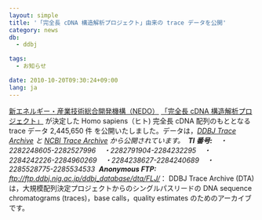 ```yaml
---
layout: simple
title: '「完全長 cDNA 構造解析プロジェクト」由来の trace データを公開'
category: news
db:
  - ddbj

tags:
  - お知らせ

date: 2010-10-20T09:30:24+09:00
lang: ja
---
```


<a href="http://www.nedo.go.jp/" target="_blank">新エネルギー・産業技術総合開発機構（NEDO）</a> <a href="http://flj.lifesciencedb.jp/top/" target="_blank">「完全長 cDNA 構造解析プロジェクト」</a> が決定した Homo sapiens（ヒト) 完全長 cDNA 配列のもととなる trace データ 2,445,650 件 を公開いたしました。データは，<span style="color: #ff0000;">*</span><a href="https://trace.ddbj.nig.ac.jp/DTASearch/query?normalFlag=0&amp;query=CENTER_NAME=%27FLJ%27">DDBJ Trace Archive</a> と <a href="http://www.ncbi.nlm.nih.gov/Traces/trace.cgi?&amp;cmd=retrieve&amp;val=CENTER_NAME%20%3D%20%22FLJ%22&amp;retrieve=Submit" target="_blank">NCBI Trace Archive</a> から公開されています。  <strong>TI 番号:</strong>    ・2282248605-2282527996    ・2282791904-2284232295    ・2284242226-2284960269    ・2284238627-2284240689    ・2285528775-2285534533  <strong>Anonymous FTP:</strong>    <a href="ftp://ftp.ddbj.nig.ac.jp/ddbj_database/dta/FLJ/">ftp://ftp.ddbj.nig.ac.jp/ddbj_database/dta/FLJ/</a><span style="color: #ff0000;">*</span>： DDBJ Trace Archive (DTA) は，大規模配列決定プロジェクトからのシングルパスリードの DNA sequence chromatograms (traces)，base calls，quality estimates のためのアーカイブです。
